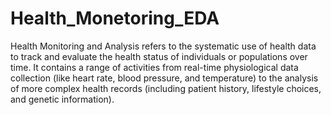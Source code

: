 # Health_Monetoring_EDA
Health Monitoring and Analysis refers to the systematic use of health data to track and evaluate the health status of individuals or populations over time. It contains a range of activities from real-time physiological data collection (like heart rate, blood pressure, and temperature) to the analysis of more complex health records (including patient history, lifestyle choices, and genetic information).
